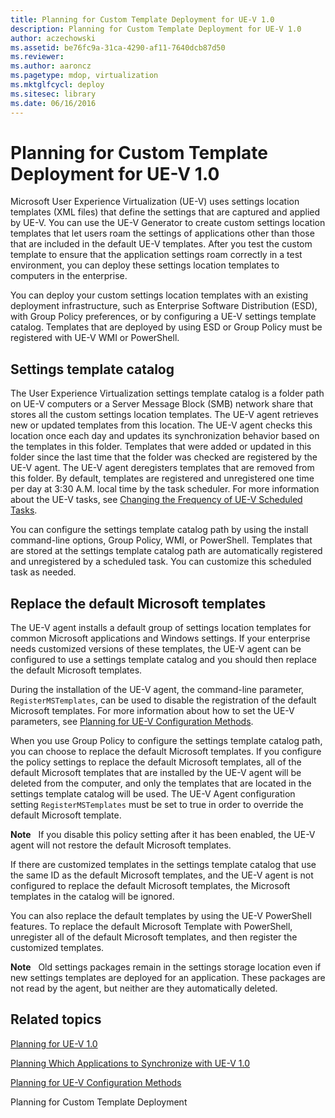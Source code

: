 ```yaml
---
title: Planning for Custom Template Deployment for UE-V 1.0
description: Planning for Custom Template Deployment for UE-V 1.0
author: aczechowski
ms.assetid: be76fc9a-31ca-4290-af11-7640dcb87d50
ms.reviewer:
ms.author: aaroncz
ms.pagetype: mdop, virtualization
ms.mktglfcycl: deploy
ms.sitesec: library
ms.date: 06/16/2016
---
```



# Planning for Custom Template Deployment for UE-V 1.0


Microsoft User Experience Virtualization (UE-V) uses settings location templates (XML files) that define the settings that are captured and applied by UE-V. You can use the UE-V Generator to create custom settings location templates that let users roam the settings of applications other than those that are included in the default UE-V templates. After you test the custom template to ensure that the application settings roam correctly in a test environment, you can deploy these settings location templates to computers in the enterprise.

You can deploy your custom settings location templates with an existing deployment infrastructure, such as Enterprise Software Distribution (ESD), with Group Policy preferences, or by configuring a UE-V settings template catalog. Templates that are deployed by using ESD or Group Policy must be registered with UE-V WMI or PowerShell.

## Settings template catalog


The User Experience Virtualization settings template catalog is a folder path on UE-V computers or a Server Message Block (SMB) network share that stores all the custom settings location templates. The UE-V agent retrieves new or updated templates from this location. The UE-V agent checks this location once each day and updates its synchronization behavior based on the templates in this folder. Templates that were added or updated in this folder since the last time that the folder was checked are registered by the UE-V agent. The UE-V agent deregisters templates that are removed from this folder. By default, templates are registered and unregistered one time per day at 3:30 A.M. local time by the task scheduler. For more information about the UE-V tasks, see [Changing the Frequency of UE-V Scheduled Tasks](changing-the-frequency-of-ue-v-scheduled-tasks.md).

You can configure the settings template catalog path by using the install command-line options, Group Policy, WMI, or PowerShell. Templates that are stored at the settings template catalog path are automatically registered and unregistered by a scheduled task. You can customize this scheduled task as needed.

## Replace the default Microsoft templates


The UE-V agent installs a default group of settings location templates for common Microsoft applications and Windows settings. If your enterprise needs customized versions of these templates, the UE-V agent can be configured to use a settings template catalog and you should then replace the default Microsoft templates.

During the installation of the UE-V agent, the command-line parameter, `RegisterMSTemplates`, can be used to disable the registration of the default Microsoft templates. For more information about how to set the UE-V parameters, see [Planning for UE-V Configuration Methods](planning-for-ue-v-configuration-methods.md).

When you use Group Policy to configure the settings template catalog path, you can choose to replace the default Microsoft templates. If you configure the policy settings to replace the default Microsoft templates, all of the default Microsoft templates that are installed by the UE-V agent will be deleted from the computer, and only the templates that are located in the settings template catalog will be used. The UE-V Agent configuration setting `RegisterMSTemplates` must be set to true in order to override the default Microsoft template.

**Note**  
If you disable this policy setting after it has been enabled, the UE-V agent will not restore the default Microsoft templates.



If there are customized templates in the settings template catalog that use the same ID as the default Microsoft templates, and the UE-V agent is not configured to replace the default Microsoft templates, the Microsoft templates in the catalog will be ignored.

You can also replace the default templates by using the UE-V PowerShell features. To replace the default Microsoft Template with PowerShell, unregister all of the default Microsoft templates, and then register the customized templates.

**Note**  
Old settings packages remain in the settings storage location even if new settings templates are deployed for an application. These packages are not read by the agent, but neither are they automatically deleted.



## Related topics


[Planning for UE-V 1.0](planning-for-ue-v-10.md)

[Planning Which Applications to Synchronize with UE-V 1.0](planning-which-applications-to-synchronize-with-ue-v-10.md)

[Planning for UE-V Configuration Methods](planning-for-ue-v-configuration-methods.md)

Planning for Custom Template Deployment








